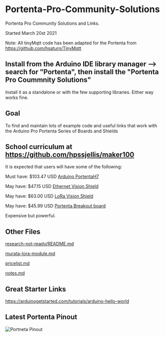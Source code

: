 # Portenta-Pro-Community-Solutions
Portenta Pro Community Solutions and Links. 

Started March 20st 2021

Note: All tinyMqtt code has been adapted for the Portenta from https://github.com/hsaturn/TinyMqtt


## Install from the Arduino IDE library manager --> search for "Portenta", then install the "Portenta Pro Coummnity Solutions"

Install it as a standalone or with the few supporting libraries. Either way works fine.

## Goal


To find and maintain lots of example code and useful links that work with the Arduino Pro Portenta Series of Boards and Shields


## School curriculum at https://github.com/hpssjellis/maker100

It is expected that users will have some of the following:

Must have: $103.47 USD [Arduino PortentaH7](https://store.arduino.cc/usa/portenta-h7)   

May have: $47.15 USD [Ethernet Vision Shield](https://store.arduino.cc/usa/portenta-vision-shield)   

May have: $63.00 USD [LoRa Vision Shield](https://store.arduino.cc/usa/portenta-vision-shield-lora)   

May have: $45.99 USD [Portenta Breakout board](https://store.arduino.cc/usa/portenta-breakout)   

Expensive but powerful.


## Other Files


[research-not-ready/README.md](research-not-ready/README.md)

[murata-lora-module.md](murata-lora-module.md)

[pricelist.md](pricelist.md)

[notes.md](notes.md)

## Great Starter Links

https://arduinogetstarted.com/tutorials/arduino-hello-world



## Latest Portenta Pinout
![Portneta Pinout](https://content.arduino.cc/assets/Pinout-PortentaH7_latest.png)







